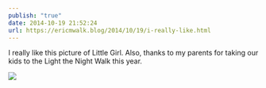 ```yaml
---
publish: "true"
date: 2014-10-19 21:52:24
url: https://ericmwalk.blog/2014/10/19/i-really-like.html
---
```


I really like this picture of Little Girl. Also, thanks to my parents for taking our kids to the Light the Night Walk this year.

![](https://ericmwalk.blog/uploads/2022/c2feab3fcf.jpg)